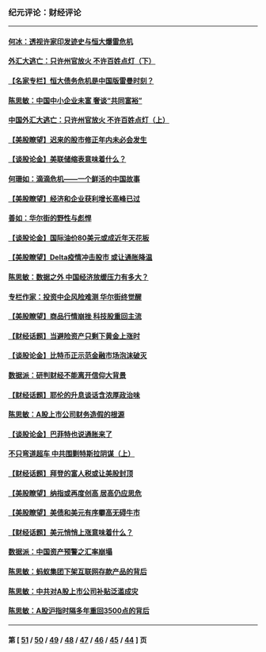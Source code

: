 ### 纪元评论：财经评论
---
#### [何冰：透视许家印发迹史与恒大爆雷危机](../../pages/nsc1026/n13253937.md) 
#### [外汇大逃亡：只许州官放火 不许百姓点灯（下）](../../pages/nsc1026/n13245748.md) 
#### [【名家专栏】恒大债务危机是中国版雷曼时刻？](../../pages/nsc1026/n13242613.md) 
#### [陈思敏：中国中小企业未富 奢谈“共同富裕”](../../pages/nsc1026/n13241213.md) 
#### [中国外汇大逃亡：只许州官放火 不许百姓点灯（上）](../../pages/nsc1026/n13228773.md) 
#### [【美股瞭望】迟来的股市修正年内未必会发生](../../pages/nsc1026/n13223100.md) 
#### [【谈股论金】美联储缩表意味着什么？](../../pages/nsc1026/n13174610.md) 
#### [何珊如：滴滴危机——一个鲜活的中国故事](../../pages/nsc1026/n13151962.md) 
#### [【美股瞭望】经济和企业获利增长高峰已过](../../pages/nsc1026/n13134466.md) 
#### [善如：华尔街的野性与彪悍](../../pages/nsc1026/n13112664.md) 
#### [【谈股论金】国际油价80美元或成近年天花板](../../pages/nsc1026/n13108524.md) 
#### [【美股瞭望】Delta疫情冲击股市 或让通胀降温](../../pages/nsc1026/n13100297.md) 
#### [陈思敏：数据之外 中国经济放缓压力有多大？](../../pages/nsc1026/n13085576.md) 
#### [专栏作家：投资中企风险难测 华尔街终觉醒](../../pages/nsc1026/n13079366.md) 
#### [【美股瞭望】商品行情崩挫 科技股重回主流](../../pages/nsc1026/n13029798.md) 
#### [【财经话题】当避险资产只剩下黄金上涨时](../../pages/nsc1026/n12975626.md) 
#### [【谈股论金】比特币正示范金融市场泡沫破灭](../../pages/nsc1026/n12961769.md) 
#### [数据派：研判财经不能离开信仰大背景](../../pages/nsc1026/n12932684.md) 
#### [【财经话题】耶伦的升息谈话含浓厚政治味](../../pages/nsc1026/n12927299.md) 
#### [陈思敏：A股上市公司财务造假的根源](../../pages/nsc1026/n11229323.md) 
#### [【谈股论金】巴菲特也说通胀来了](../../pages/nsc1026/n12922463.md) 
#### [不只弯道超车 中共围剿特斯拉阴谋（上）](../../pages/nsc1026/n12919595.md) 
#### [【财经话题】拜登的富人税或让美股封顶](../../pages/nsc1026/n12899125.md) 
#### [【美股瞭望】纳指或再度创高 居高仍应思危](../../pages/nsc1026/n12878350.md) 
#### [【美股瞭望】美债和美元有序攀高无碍牛市](../../pages/nsc1026/n12844459.md) 
#### [【财经话题】美元悄悄上涨意味着什么？](../../pages/nsc1026/n12798222.md) 
#### [数据派：中国资产预警之汇率崩塌](../../pages/nsc1026/n12774242.md) 
#### [陈思敏：蚂蚁集团下架互联网存款产品的背后](../../pages/nsc1026/n12719862.md) 
#### [陈思敏：中共对A股上市公司补贴泛滥成灾](../../pages/nsc1026/n12713263.md) 
#### [陈思敏：A股沪指时隔多年重回3500点的背后](../../pages/nsc1026/n12675538.md) 

---
#### 第 [ [51](./51.md) / [50](./50.md) / [49](./49.md) / [48](./48.md) / [47](./47.md) / [46](./46.md) / [45](./45.md) / [44](./44.md) ] 页
